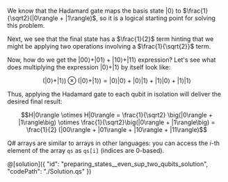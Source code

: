 We know that the Hadamard gate maps the basis state $|0\rangle$ to $\frac{1}{\sqrt2}(|0\rangle + |1\rangle)$, so it is a logical starting point for solving this problem. 

Next, we see that the final state has a $\frac{1}{2}$ term hinting that we might be applying two operations involving a $\frac{1}{\sqrt{2}}$ term. 

Now, how do we get the $|00\rangle + |01\rangle + |10\rangle + |11\rangle$ expression? Let's see what does multiplying the expression $|0\rangle + |1\rangle$ by itself look like:

$$\big(|0\rangle + |1\rangle\big) \otimes \big(|0\rangle + |1\rangle\big) = |0\rangle|0\rangle + |0\rangle|1\rangle + |1\rangle|0\rangle + |1\rangle|1\rangle$$

Thus, applying the Hadamard gate to each qubit in isolation will deliver the desired final result:

$$H|0\rangle \otimes H|0\rangle = \frac{1}{\sqrt2} \big(|0\rangle + |1\rangle\big) \otimes \frac{1}{\sqrt2}\big(|0\rangle + |1\rangle\big)
= \frac{1}{2} (|00\rangle + |01\rangle + |10\rangle + |11\rangle)$$

Q# arrays are similar to arrays in other languages: you can access the $i$-th element of the array `qs` as `qs[i]` (indices are 0-based).

@[solution]({
    "id": "preparing_states__even_sup_two_qubits_solution",
    "codePath": "./Solution.qs"
})

